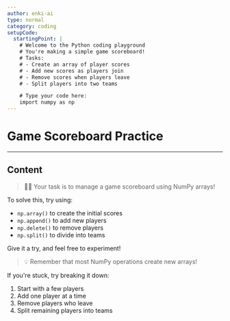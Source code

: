 ```yaml
---
author: enki-ai
type: normal
category: coding
setupCode:
  startingPoint: |
    # Welcome to the Python coding playground
    # You're making a simple game scoreboard!
    # Tasks:
    # - Create an array of player scores
    # - Add new scores as players join
    # - Remove scores when players leave
    # - Split players into two teams

    # Type your code here:
    import numpy as np
---
```


# Game Scoreboard Practice

---

## Content

> 👩‍💻 Your task is to manage a game scoreboard using NumPy arrays!

To solve this, try using:

- `np.array()` to create the initial scores
- `np.append()` to add new players
- `np.delete()` to remove players
- `np.split()` to divide into teams

Give it a try, and feel free to experiment!

> 💡 Remember that most NumPy operations create new arrays!

If you're stuck, try breaking it down:

1. Start with a few players
2. Add one player at a time
3. Remove players who leave
4. Split remaining players into teams
